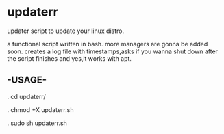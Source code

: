 # updaterr
updater script to update your linux distro.

a functional script written in bash.
more managers are gonna be added soon. creates a log file with timestamps,asks if you wanna shut down after the script finishes and yes,it works with apt.

-USAGE-
--------
. cd updaterr/

. chmod +X updaterr.sh

. sudo sh updaterr.sh
